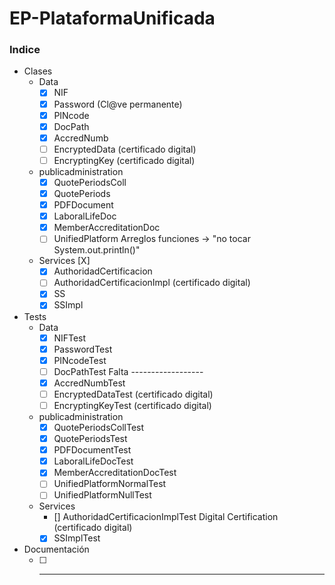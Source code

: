 # EP-PlataformaUnificada

### Indice ###
  * Clases
    * Data
        *  [x] NIF
        *  [x] Password (Cl@ve permanente)
        *  [x] PINcode
        *  [x] DocPath
        *  [x] AccredNumb
        *  [ ] EncryptedData (certificado digital)
        *  [ ] EncryptingKey (certificado digital)
    * publicadministration
        *  [x] QuotePeriodsColl
        *  [x] QuotePeriods
        *  [x] PDFDocument
        *  [x] LaboralLifeDoc
        *  [x] MemberAccreditationDoc
        *  [ ] UnifiedPlatform Arreglos funciones -> "no tocar System.out.println()"
    * Services [X]
        *  [x] AuthoridadCertificacion 
        *  [ ] AuthoridadCertificacionImpl (certificado digital)
        *  [x] SS
        *  [x] SSImpl
  * Tests
    * Data
      *  [x] NIFTest
      *  [x] PasswordTest
      *  [x] PINcodeTest
      *  [ ] DocPathTest Falta ------------------
      *  [x] AccredNumbTest
      *  [ ] EncryptedDataTest (certificado digital)
      *  [ ] EncryptingKeyTest (certificado digital)
    * publicadministration
      *  [X] QuotePeriodsCollTest
      *  [X] QuotePeriodsTest
      *  [X] PDFDocumentTest
      *  [x] LaboralLifeDocTest
      *  [x] MemberAccreditationDocTest
      *  [ ] UnifiedPlatformNormalTest
      *  [ ] UnifiedPlatformNullTest 
    * Services 
      *  [] AuthoridadCertificacionImplTest Digital Certification (certificado digital)
      *  [x] SSImplTest

  * Documentación
    *  [ ] ----------------------------
